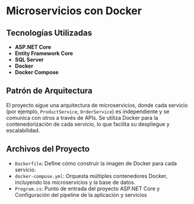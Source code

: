 # Microservicios con Docker 

## Tecnologías Utilizadas
- **ASP.NET Core**
- **Entity Framework Core**
- **SQL Server**
- **Docker**
- **Docker Compose**

## Patrón de Arquitectura
El proyecto sigue una arquitectura de microservicios, donde cada servicio (por ejemplo, `ProductService`, `OrderService`) es independiente y se comunica con otros a través de APIs. Se utiliza Docker para la contenedorización de cada servicio, lo que facilita su despliegue y escalabilidad.

## Archivos del Proyecto
- `Dockerfile`: Define cómo construir la imagen de Docker para cada servicio.
- `docker-compose.yml`: Orquesta múltiples contenedores Docker, incluyendo los microservicios y la base de datos.
- `Program.cs`: Punto de entrada del proyecto ASP.NET Core y Configuración del pipeline de la aplicación y servicios
